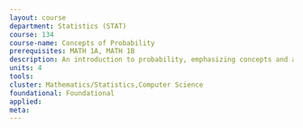 ```yaml
---
layout: course 
department: Statistics (STAT)
course: 134
course-name: Concepts of Probability
prerequisites: MATH 1A, MATH 1B
description: An introduction to probability, emphasizing concepts and applications. Conditional expectation, independence, laws of large numbers. Discrete and continuous random variables. Central limit theorem. Selected topics such as the Poisson process, Markov chains, characteristic functions.
units: 4
tools: 
cluster: Mathematics/Statistics,Computer Science
foundational: Foundational
applied: 
meta: 
---
```

